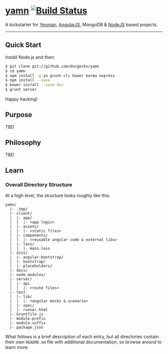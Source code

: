 # [yamn](https://github.com/docgecko/yamn) [![Build Status](https://travis-ci.org/joshdmiller/ng-boilerplate.png?branch=master)](https://travis-ci.org/joshdmiller/ng-boilerplate)

A kickstarter for [Yeoman](http://http://yeoman.io), [AngularJS](http://angularjs.org), MongoDB & [NodeJS](http://nodejs.org) based projects.

***

## Quick Start

Install Node.js and then:

```sh
$ git clone git://github.com/docgecko/yamn
$ cd yamn
$ npm install -g yo grunt-cli bower karma express
$ npm install --save
$ bower install --save-dev
$ grunt server
```

Happy hacking!

## Purpose

TBD

## Philosophy

TBD
## Learn

### Overall Directory Structure

At a high level, the structure looks roughly like this:

```
yamn/
  |- .tmp/
  |- client/
  |  |- app/
  |  |  |- <app logic>
  |  |- assets/
  |  |  |- <static files>
  |  |- components/
  |  |  |- <reusable angular code & external libs>
  |  |- less/
  |  |  |- main.less
  |- dist/
  |  |- angular-bootstrap/
  |  |- bootstrap/
  |  |- placeholders/
  |- docs/
  |- node_modules/
  |- server/
  |  |- api
  |  |  |- <route files>
  |- test
  |  |- lib/
  |  |  |- <angular mocks & scenario>
  |  |- spec/
  |  |- runner.html
  |- Gruntfile.js
  |- module.prefix
  |- module.suffix
  |- package.json
```


What follows is a brief description of each entry, but all directories contain
their own `README.md` file with additional documentation, so browse around to
learn more.
